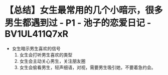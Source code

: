 # 【总结】女生最常用的几个小暗示，很多男生都遇到过 - P1 - 池子的恋爱日记 - BV1UL411Q7xR

-   女生暗示男生喜欢的信号
    1.  女生会打听男生喜欢的类型
    2.  女生会主动关心男生，关注朋友圈
    3.  女生会偷看男生，轻声细语，对视，需要男生吸引她，不要着急约会。